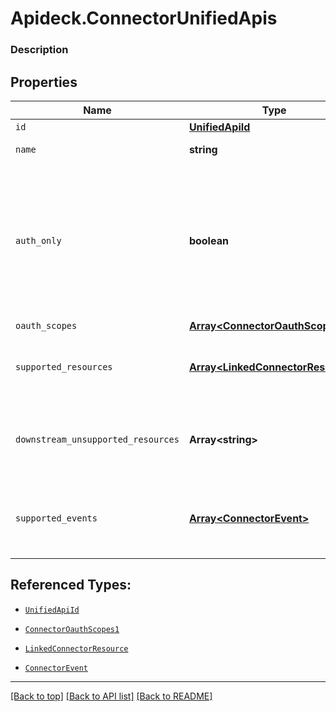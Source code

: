 # Apideck.ConnectorUnifiedApis

### Description

## Properties
Name | Type | Description | Notes
------------ | ------------- | ------------- | -------------
`id` | [**UnifiedApiId**](UnifiedApiId.md) |  | [optional] 
`name` | **string** | Name of the API. | [optional] 
`auth_only` | **boolean** | Indicates whether a connector only supports authentication. In this case the connector is not mapped to a Unified API, but can be used with the Proxy API | [optional] 
`oauth_scopes` | [**Array&lt;ConnectorOauthScopes1&gt;**](ConnectorOauthScopes1.md) |  | [optional] 
`supported_resources` | [**Array&lt;LinkedConnectorResource&gt;**](LinkedConnectorResource.md) | List of resources that are supported on the connector. | [optional] 
`downstream_unsupported_resources` | **Array&lt;string&gt;** | List of resources that are not supported on the downstream. | [optional] 
`supported_events` | [**Array&lt;ConnectorEvent&gt;**](ConnectorEvent.md) | List of events that are supported on the connector for this Unified API. | [optional] 





## Referenced Types:
* [`UnifiedApiId`](UnifiedApiId.md)


* [`ConnectorOauthScopes1`](ConnectorOauthScopes1.md)
* [`LinkedConnectorResource`](LinkedConnectorResource.md)

* [`ConnectorEvent`](ConnectorEvent.md)

---

[[Back to top]](#) [[Back to API list]](../../../../README.md#documentation-for-api-endpoints) [[Back to README]](../../../../README.md)


